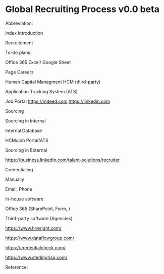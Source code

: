 # Global Recruiting Process v0.0 beta



Abbreviation:

Index
Introduction

Recruitement

To-do plans:

  Office 365 Excel/ Google Sheet


  
  Page Careers
  
  Human Capital Managment HCM (third-party)
  
  Application Tracking System (ATS)
 
 Job Portal
 https://indeed.com
 https://linkedin.com
  
  Sourcing
  
  Sourcing in Internal
  
  Internal Database
  
  HCM/Job Portal/ATS
  
  Sourcing in External
  
  https://business.linkedin.com/talent-solutions/recruiter

Credentialing

  Manually
  
Email, Phone

  In-house software
  
Office 365 (SharePoint, Form, )

  Third-party software (Agencies)
  
https://www.hireright.com/

https://www.dataflowgroup.com/

https://credentialcheck.com/

https://www.sterlingrisq.com/

Reference:
